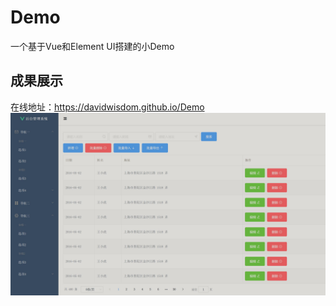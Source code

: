 # Demo

一个基于Vue和Element UI搭建的小Demo

## 成果展示

在线地址：https://davidwisdom.github.io/Demo
<img src="https://github.com/DavidWisdom/Demo/blob/page/img/dba36d328502ca91a24c20cca819570.jpg" width="100%" height="80%" alt="效果图" align=center/>

